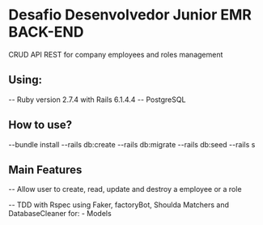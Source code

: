 # Desafio Desenvolvedor Junior EMR BACK-END

CRUD API REST for company employees and roles management

## Using:

-- Ruby version 2.7.4 with Rails 6.1.4.4
-- PostgreSQL

## How to use?

--bundle install
--rails db:create
--rails db:migrate
--rails db:seed
--rails s

## Main Features

-- Allow user to create, read, update and destroy a employee or a role

-- TDD with Rspec using Faker, factoryBot, Shoulda Matchers and DatabaseCleaner for: - Models
